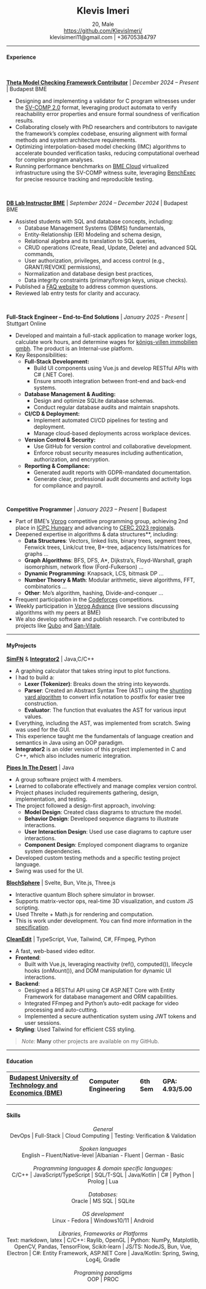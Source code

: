<div style="position: relative; margin: 0 auto; text-align: center;">
  <div style="display: inline-block; text-align: center;">
    <div style="font-size: 1.5rem; font-weight: bold; margin-bottom: 0.5em;">Klevis Imeri</div>
    <div>20, Male</div>
    <div>
      <a href="https://github.com/KlevisImeri">https://github.com/KlevisImeri/</a>
    </div>
    <div>klevisimeri11@gmail.com | +36705384797</div>
  </div>

  <!-- <img src="../../public/Portrait.jpg"  -->
  <!--   alt="Portrait" -->
  <!--   style=" -->
  <!--     position: absolute; -->
  <!--     right: -0.01rem; -->
  <!--     top: 50%; -->
  <!--     transform: translateY(-34%); -->
  <!--     width: 8rem; -->
  <!--     height: 12.5rem; -->
  <!--     object-fit: cover; -->
  <!--     border-radius: 0.5rem; -->
  <!--     border: 0.125rem solid #e0e0e0; -->
  <!--   "> -->
</div>

---
#### Experience
<br>

[**Theta Model Checking Framework Contributor**](https://github.com/ftsrg/theta) | *December 2024 – Present* | Budapest BME
- Designing and implementing a validator for C program witnesses under the [SV-COMP 2.0](https://www.sosy-lab.org/research/pub/2024-SPIN.Software_Verification_Witnesses_2.0.pdf) format, leveraging product automata to verify reachability error properties and ensure formal soundness of verification results.
- Collaborating closely with PhD researchers and contributors to navigate the framework’s complex codebase, ensuring alignment with formal methods and system architecture requirements.
- Optimizing interpolation-based model checking (IMC) algorithms to accelerate bounded verification tasks, reducing computational overhead for complex program analyses.
- Running performance benchmarks on [BME Cloud](https://cloud.bme.hu/) virtualized infrastructure using the SV-COMP witness suite, leveraging [BenchExec](https://github.com/sosy-lab/benchexec) for precise resource tracking and reproducible testing.
<br>

[**DB Lab Instructor BME**](https://www.db.bme.hu/databases/) | *September 2024 – December 2024* | Budapest BME 
- Assisted students with SQL and database concepts, including:
     - Database Management Systems (DBMS) fundamentals,
     - Entity-Relationship (ER) Modeling and schema design,
     - Relational algebra and its translation to SQL queries,
     - CRUD operations (Create, Read, Update, Delete) and advanced SQL commands,
     - User authorization, privileges, and access control (e.g., GRANT/REVOKE permissions),
     - Normalization and database design best practices,
     - Data integrity constraints (primary/foreign keys, unique checks).
- Published a [FAQ website](https://klevisimeri.github.io/DB-Lab/) to address common questions.
- Reviewed lab entry tests for clarity and accuracy.
<br>

**Full-Stack Engineer – End-to-End Solutions** | *January 2025 - Present* | Stuttgart Online 
- Developed and maintain a full-stack application to manage worker logs, calculate work hours, and determine wages for 
[königs-villen immobilien gmbh](https://koenigs-villen-immobilien.de/). The product is an Internal-use platform.
- Key Responsibilities:
    - **Full-Stack Development:**
      - Build UI components using Vue.js and develop RESTful APIs with C# (.NET Core).  
      - Ensure smooth integration between front-end and back-end systems.
    - **Database Management & Auditing:**
      - Design and optimize SQLite database schemas.
      - Conduct regular database audits and maintain snapshots.
    - **CI/CD & Deployment:**  
      - Implement automated CI/CD pipelines for testing and deployment.  
      - Manage cloud-based deployments across workplace devices.
    - **Version Control & Security:**
      - Use GitHub for version control and collaborative development.  
      - Enforce robust security measures including authentication, authorization, and encryption.
    - **Reporting & Compliance:**
      - Generated audit reports with GDPR-mandated documentation.
      - Generate clear, professional audit documents and activity logs for compliance and payroll.
<br>

**Competitive Programmer** | *January 2023 – Present* | Budapest
- Part of BME’s [Vprog](https://vprog.hu/) competitive programming group, achieving 2nd place in [ICPC Hungary](https://cs.bme.hu/icpc/posts/2024-10-01-icpc-hungary/) and advancing to [CERC 2023 regionals](https://cerc.acm.si/).
- Deepened expertise in algorithms & data structures**, including:  
  - **Data Structures**: Vectors, linked lists, binary trees, segment trees, Fenwick trees, Link/cut tree, B*-tree, adjacency lists/matrices for graphs ...
  - **Graph Algorithms**: BFS, DFS, A*, Dijkstra’s, Floyd-Warshall, graph isomorphism, network flow (Ford-Fulkerson) ... 
  - **Dynamic Programming**: Knapsack, LCS, bitmask DP ... 
  - **Number Theory & Math**: Modular arithmetic, sieve algorithms, FFT, combinatorics ...
  - **Other**: Mo’s algorithm, hashing, Divide-and-conquer ... 
- Frequent participation in the [Codeforces](https://codeforces.com/) competitions.
- Weekly participation in [Vprog Advance](https://vprog.hu/calendar/) (live sessions discussing algorithms with my peers at BME)
- We also develop software and publish research. I've contributed to projects like [Qubo](https://github.com/bmevprog/qubo) and [San-Vitale](https://github.com/bmevprog/san-vitale).

---
#### MyProjects
[**SimFN**](https://github.com/KlevisImeri/SimFN) & [**Integrator2**](https://github.com/KlevisImeri/Integrator2) | Java,C/C++ 
- A graphing calculator that takes string input to plot functions.
- I had to build a:
	- **Lexer (Tokenizer)**: Breaks down the string into keywords.
	- **Parser**: Created an Abstract Syntax Tree (AST) using the [shunting yard algorithm](https://en.wikipedia.org/wiki/Shunting_yard_algorithm) to convert infix notation to postfix for easier tree construction.
	- **Evaluator**: The function that evaluates the AST for various input values.
- Everything, including the AST, was implemented from scratch. Swing was used for the GUI.
- This experience taught me the fundamentals of language creation and semantics in Java using an OOP paradigm.
- **Integrator2** is an older version of this project implemented in C and C++, which also includes numeric integration.

[**Pipes In The Desert**](https://github.com/KlevisImeri/Pipes-In-The-Desert) | Java
- A group software project with 4 members.
- Learned to collaborate effectively and manage complex version control.
- Project phases included requirements gathering, design, implementation, and testing.
- The project followed a design-first approach, involving:
	- **Model Design**: Created class diagrams to structure the model.
	- **Behavior Design**: Developed sequence diagrams to illustrate interactions.
	- **User Interaction Design**: Used use case diagrams to capture user interactions.
	- **Component Design**: Employed component diagrams to organize system dependencies.
- Developed custom testing methods and a specific testing project language.
- Swing was used for the UI. 

[**BlochSphere**](https://github.com/KlevisImeri/BlochSphere/blob/main/BlochSphereSimulator.pdf) | Svelte, Bun, Vite.js, Three.js
- Interactive quantum Bloch sphere simulator in browser. 
- Supports matrix-vector ops, real-time 3D visualization, and custom JS scripting. 
- Used Threlte + Math.js for rendering and computation.
- This is work under development. You can find more information in the [specification](https://github.com/KlevisImeri/BlochSphere/blob/main/BlochSphereSimulator.pdf).

[**CleanEdit**](https://github.com/KlevisImeri/CleanEdit) | TypeScript, Vue, Tailwind, C#, FFmpeg, Python 
- A fast, web-based video editor.
- **Frontend**: 
    - Built with Vue.js, leveraging reactivity (ref(), computed()), lifecycle hooks (onMount()), and DOM manipulation for dynamic UI interactions.
- **Backend**: 
    - Designed a RESTful API using C# ASP.NET Core with Entity Framework for database management and ORM capabilities.
    - Integrated FFmpeg and Python’s auto-edit package for video processing and auto-cutting.
    - Implemented a secure authentication system using JWT tokens and user sessions.
- **Styling**: Used Tailwind for efficient CSS styling.

> *Note:* **Many** other projects are available on my GitHub.

---
#### Education
| [Budapest University of Technology and Economics (BME)](https://www.bme.hu/en) | Computer Engineering | 6th Sem | GPA: 4.93/5.00 |
|:--------------------------------------------------------------------------|:---------------------|:--------|:----------------|

---
#### Skills
<div style="text-align: center;"><i>General</i></div>
<div style="text-align: center;"><div>DevOps | Full-Stack | Cloud Computing | Testing: Verification & Validation</div> <br>

<div style="text-align: center;"><i>Spoken languages</i></div>
<div style="text-align: center;">English – Fluent/Native-level |Albanian - Fluent | German - Basic</div> <br>

<div style="text-align: center;"><i>Programming languages & domain specific languages:</i></div>
<div style="text-align: center;">C/C++ | JavaScript/TypeScript | SQL/T-SQL | Java/Kotlin | C# | Python | Prolog | Lua</div> <br>

<div style="text-align: center;"><i>Databases:</i></div>
<div style="text-align: center;">Oracle | MS SQL | SQLite</div> <br>

<div style="text-align: center;"><i>OS development</i></div>
<div style="text-align: center;">Linux - Fedora | Windows10/11 | Android</div> <br>

<div style="text-align: center;"><i>Libraries, Frameworks or Platforms</i></div>
<div style="text-align: center;">Text: markdown, latex | C/C++: Raylib, OpenGL | Python: NumPy, Matplotlib, OpenCV, Pandas, TensorFlow, Scikit-learn | JS/TS: NodeJS, Bun, Vue, Electron | C#: Entity Framework, ASP.NET Core | Java/Kotlin:  Spring, Swing, Log4j, Gradle </div> <br>

<div style="text-align: center;"><i>Programing paradigms</i></div>
<div style="text-align: center;">OOP | PROC</div>

